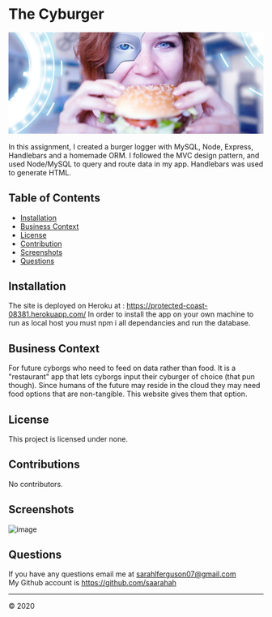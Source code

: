 # The Cyburger

![image](public/assets/css/images/jumbocyberg.jpg)

In this assignment, I created a burger logger with MySQL, Node, Express, Handlebars and a homemade ORM. I followed the MVC design pattern, and used Node/MySQL to query and route data in my app. Handlebars was used to generate HTML.


 ## Table of Contents 
  
  * [Installation](#installation) 
  * [Business Context](#businesscontext)
  * [License](#license)
  * [Contribution](#contributions)
  * [Screenshots](#tests)
  * [Questions](#questions)

## Installation
  
The site is deployed on Heroku at : https://protected-coast-08381.herokuapp.com/
In order to install the app on your own machine to run as local host you must npm i all dependancies and run the database.

## Business Context

For future cyborgs who need to feed on data rather than food. It is a "restaurant" app that lets cyborgs input their cyburger of choice (that pun though). Since humans of the future may reside in the cloud they may need food options that are non-tangible. This website gives them that option. 

 ## License
  
This project is licensed under none.

## Contributions
  
No contributors. 

## Screenshots

![image](public/assets/css/images/buginator.gif)

 ## Questions

 If you have any questions email me at sarahlferguson07@gmail.com
 <br/>
 My Github account is https://github.com/saarahah
  
  
  ---
  © 2020